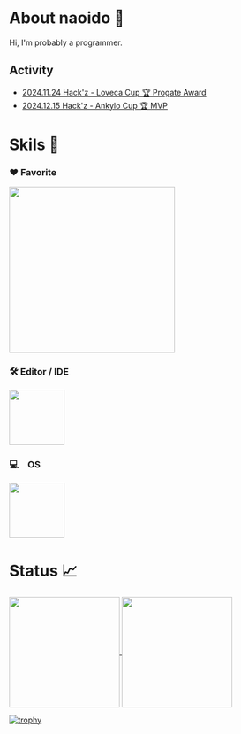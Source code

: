 # About naoido 👀
Hi, I'm probably a programmer.

## Activity
- [2024.11.24 Hack'z - Loveca Cup 🏆 Progate Award](https://topaz.dev/projects/575f49eb3bc26cf370b1)
- [2024.12.15 Hack'z - Ankylo Cup 🏆 MVP](https://topaz.dev/projects/a939290be6545eff5895)

# Skils 👻
<h3>❤️ Favorite</h3>
<a herf="https://skillicons.dev">
    <img height=300 src="https://skillicons.dev/icons?i=java,kotlin,go,typescript,k8s,python,flutter,dart,lua,terraform,aws,cloudflare,git,github,figma,grafana,ansible&perline=6&theme=light">
</a>

<h3>🛠️ Editor / IDE</h3>
<a href="https://skillicons.dev">
    <img height=100 src="https://skillicons.dev/icons?i=idea,vscode,eclipse&theme=light">
</a>
<h3>💻　OS</h3>
<a href="https://skillicons.dev">
    <img height=100 src="https://skillicons.dev/icons?i=linux,apple,windows,raspberrypi&theme=light">
</a>

# Status 📈
<a href="https://github.com/naoido">
    <p>
        <img height=200 align="center" src="https://git-hub-readme-stats.vercel.app/api?username=naoido&show_icons=true&count_private=true"/>
        <img height=200 align="center" src="https://github-readme-stats.vercel.app/api/top-langs/?username=naoido&show_icons=true&count_private=true&hide=css,html,vue,scss,ejs&langs_count=6"/>
    </p>
</a>

[![trophy](https://github-profile-trophy.vercel.app/?username=naoido)](https://github.com/ryo-ma/github-profile-trophy)
